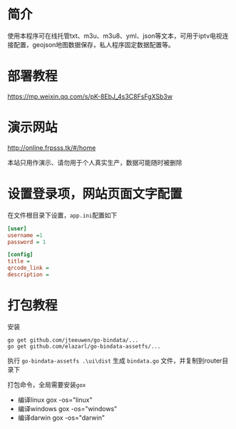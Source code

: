 # 简介

使用本程序可在线托管txt、m3u、m3u8、yml、json等文本，可用于iptv电视连接配置，geojson地图数据保存，私人程序固定数据配置等。

# 部署教程

https://mp.weixin.qq.com/s/pK-8EbJ_4s3C8FsFgXSb3w

# 演示网站


http://online.frpsss.tk/#/home

本站只用作演示、请勿用于个人真实生产，数据可能随时被删除

# 设置登录项，网站页面文字配置
在文件根目录下设置，`app.ini`配置如下
```ini
[user]
username =1
password = 1

[config]
title =
qrcode_link =
description =
```

# 打包教程
安装 
```shell
go get github.com/jteeuwen/go-bindata/...
go get github.com/elazarl/go-bindata-assetfs/...
```

执行 `go-bindata-assetfs .\ui\dist` 生成 `bindata.go` 文件，并复制到router目录下

打包命令，全局需要安装`gox`

- 编译linux gox -os="linux"
- 编译windows gox -os="windows"
- 编译darwin gox -os="darwin"
